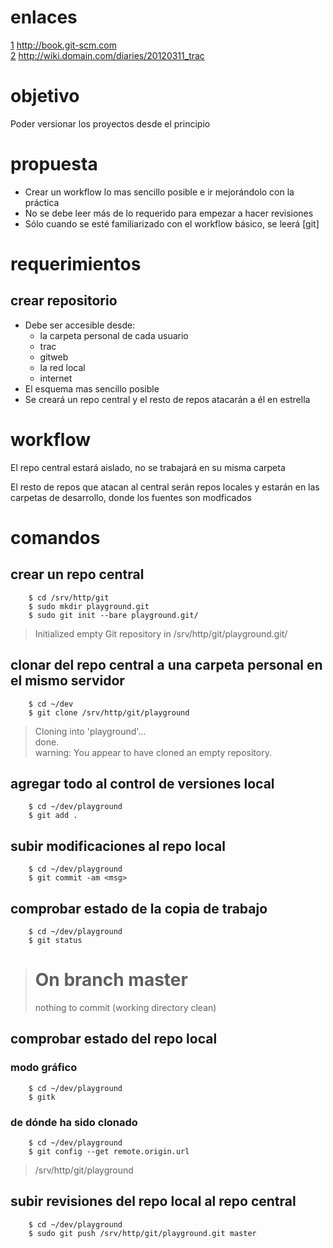 # enlaces

[1]: http://book.git-scm.com
[2]: http://wiki.domain.com/diaries/20120311_trac

[1] <http://book.git-scm.com>  
[2] <http://wiki.domain.com/diaries/20120311_trac>  

# objetivo

Poder versionar los proyectos desde el principio

# propuesta

*   Crear un workflow lo mas sencillo posible e ir mejorándolo con la práctica
*   No se debe leer más de lo requerido para empezar a hacer revisiones
*   Sólo cuando se esté familiarizado con el workflow básico, se leerá [git]

# requerimientos

## crear repositorio

*   Debe ser accesible desde:
    *   la carpeta personal de cada usuario
    *   trac
    *   gitweb
    *   la red local
    *   internet
*   El esquema mas sencillo posible
*   Se creará un repo central y el resto de repos atacarán a él en estrella

# workflow

El repo central estará aislado, no se trabajará en su misma carpeta

El resto de repos que atacan al central serán repos locales y estarán en las
carpetas de desarrollo, donde los fuentes son modficados

# comandos

## crear un repo central

        $ cd /srv/http/git
        $ sudo mkdir playground.git
        $ sudo git init --bare playground.git/

>   Initialized empty Git repository in /srv/http/git/playground.git/

## clonar del repo central a una carpeta personal en el mismo servidor

        $ cd ~/dev
        $ git clone /srv/http/git/playground

>   Cloning into 'playground'...  
>   done.  
>   warning: You appear to have cloned an empty repository.  

## agregar todo al control de versiones local

        $ cd ~/dev/playground
        $ git add .

## subir modificaciones al repo local

        $ cd ~/dev/playground
        $ git commit -am <msg>

## comprobar estado de la copia de trabajo

        $ cd ~/dev/playground
        $ git status

>   # On branch master
>   nothing to commit (working directory clean)

## comprobar estado del repo local

### modo gráfico

        $ cd ~/dev/playground
        $ gitk


### de dónde ha sido clonado

        $ cd ~/dev/playground
        $ git config --get remote.origin.url

>   /srv/http/git/playground

## subir revisiones del repo local al repo central

        $ cd ~/dev/playground
        $ sudo git push /srv/http/git/playground.git master














